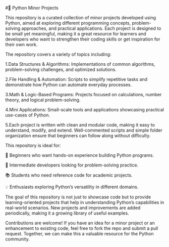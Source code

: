 #🐍 Python Minor Projects

This repository is a curated collection of minor projects developed using Python, aimed at exploring different programming concepts, problem-solving approaches, and practical applications. Each project is designed to be small yet meaningful, making it a great resource for learners and developers who want to strengthen their coding skills or get inspiration for their own work.

The repository covers a variety of topics including:

1.Data Structures & Algorithms: Implementations of common algorithms, problem-solving challenges, and optimized solutions.

2.File Handling & Automation: Scripts to simplify repetitive tasks and demonstrate how Python can automate everyday processes.

3.Math & Logic-Based Programs: Projects focused on calculations, number theory, and logical problem-solving.

4.Mini Applications: Small-scale tools and applications showcasing practical use-cases of Python.

5.Each project is written with clean and modular code, making it easy to understand, modify, and extend. Well-commented scripts and simple folder organization ensure that beginners can follow along without difficulty.

This repository is ideal for:

🚀 Beginners who want hands-on experience building Python programs.

🧠 Intermediate developers looking for problem-solving practice.

📚 Students who need reference code for academic projects.

💡 Enthusiasts exploring Python’s versatility in different domains.

The goal of this repository is not just to showcase code but to provide learning-oriented projects that help in understanding Python’s capabilities in real-world scenarios. New projects and improvements are added periodically, making it a growing library of useful examples.

Contributions are welcome! If you have an idea for a minor project or an enhancement to existing code, feel free to fork the repo and submit a pull request. Together, we can make this a valuable resource for the Python community.
